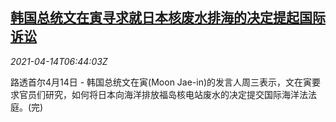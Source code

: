 <!--1618383662000-->
[韩国总统文在寅寻求就日本核废水排海的决定提起国际诉讼](https://cn.reuters.com/article/southkorea-japan0414-wedn-idCNKBS2C10NW)
------

<div><i>2021-04-14T06:44:03Z</i></div><p>路透首尔4月14日 - 韩国总统文在寅(Moon Jae-in)的发言人周三表示，文在寅要求官员们研究，如何将日本向海洋排放福岛核电站废水的决定提交国际海洋法法庭。(完)</p>
